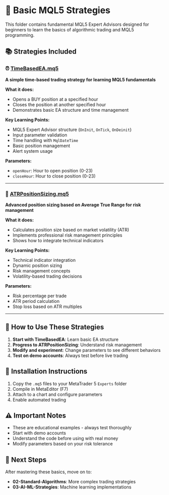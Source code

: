 # 🔰 Basic MQL5 Strategies

This folder contains fundamental MQL5 Expert Advisors designed for beginners to learn the basics of algorithmic trading and MQL5 programming.

## 📚 Strategies Included

### ⏰ [TimeBasedEA.mq5](./TimeBasedEA.mq5)
**A simple time-based trading strategy for learning MQL5 fundamentals**

**What it does:**
- Opens a BUY position at a specified hour
- Closes the position at another specified hour
- Demonstrates basic EA structure and time management

**Key Learning Points:**
- MQL5 Expert Advisor structure (`OnInit`, `OnTick`, `OnDeinit`)
- Input parameter validation
- Time handling with `MqlDateTime`
- Basic position management
- Alert system usage

**Parameters:**
- `openHour`: Hour to open position (0-23)
- `closeHour`: Hour to close position (0-23)

---

### 📏 [ATRPositionSizing.mq5](./ATRPositionSizing.mq5)
**Advanced position sizing based on Average True Range for risk management**

**What it does:**
- Calculates position size based on market volatility (ATR)
- Implements professional risk management principles
- Shows how to integrate technical indicators

**Key Learning Points:**
- Technical indicator integration
- Dynamic position sizing
- Risk management concepts
- Volatility-based trading decisions

**Parameters:**
- Risk percentage per trade
- ATR period calculation
- Stop loss based on ATR multiples

---

## 🎯 How to Use These Strategies

1. **Start with TimeBasedEA**: Learn basic EA structure
2. **Progress to ATRPositionSizing**: Understand risk management
3. **Modify and experiment**: Change parameters to see different behaviors
4. **Test on demo accounts**: Always test before live trading

## 🔧 Installation Instructions

1. Copy the `.mq5` files to your MetaTrader 5 `Experts` folder
2. Compile in MetaEditor (F7)
3. Attach to a chart and configure parameters
4. Enable automated trading

## ⚠️ Important Notes

- These are educational examples - always test thoroughly
- Start with demo accounts
- Understand the code before using with real money
- Modify parameters based on your risk tolerance

## 🚀 Next Steps

After mastering these basics, move on to:
- **02-Standard-Algorithms**: More complex trading strategies
- **03-AI-ML-Strategies**: Machine learning implementations

